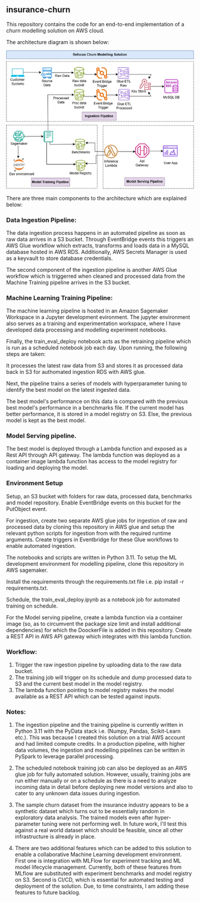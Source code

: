 ## insurance-churn

This repository contains the code for an end-to-end implementation of a churn modelling solution on AWS cloud. 

The architecture diagram is shown below:

![Refocus-Architecture-Diagram](Refocus-Architecture-Diagram.jpg)

There are three main components to the architecture which are explained below:

### Data Ingestion Pipeline:
The data ingestion process happens in an automated pipeline as soon as raw data arrives in a S3 bucket. Through EventBridge events this triggers an AWS Glue workflow which extracts, transforms and loads data in a MySQL database hosted in AWS RDS. Additionally, AWS Secrets Manager is used as a keyvault to store database credentials.

The second component of the ingestion pipeline is another AWS Glue workflow which is triggerred when cleaned and processed data from the Machine Training pipeline arrives in the S3 bucket.

### Machine Learning Training Pipeline: 
The machine learning pipeline is hosted in an Amazon Sagemaker Workspace in a Jupyter development evironment. 
The jupyter environment also serves as a training and experimentation workspace, where I have developed data processing and modelling experiment notebooks.

Finally, the train_eval_deploy notebook acts as the retraining pipeline which is run as a scheduled notebook job each day. Upon running, the following steps are taken:

It processes the latest raw data from S3 and stores it as processed data back in S3 for authomated ingestion RDS with AWS glue.

Next, the pipeline trains a series of models with hyperparameter tuning to identify the best model on the latest ingested data.

The best model's performance on this data is compared with the previous best model's performance in a benchmarks file. If the current model has better performance, it is stored in a model registry on S3. Else, the previous model is kept as the best model.

### Model Serving pipeline.

The best model is deployed through a Lambda function and exposed as a Rest API through API gateway. The lambda function was deployed as a container image  lambda function has access to the model registry for loading and deploying the model. 


### Environment Setup

Setup, an S3 bucket with folders for raw data, processed data, benchmarks and model repository. Enable EventBridge events on this bucket for the PutObject event.

For ingestion, create two separate AWS glue jobs for ingestion of raw and processed data by cloning this  repository in AWS glue and setup the relevant python scripts for ingestion from with the required runtime arguments. Create triggers in Eventbridge for these Glue workflows to enable automated ingestion.

The notebooks and scripts are written in Python 3.11. 
To setup the ML development environment for modelling pipeline, clone this repository in AWS sagemaker.

Install the requirements through the requirements.txt file i.e. pip install -r requirements.txt.

Schedule, the train_eval_deploy.ipynb as a notebook job for automated training on schedule.

For the Model serving pipeline, create a lambda function via a container image (so, as to circumvent the package size limit and install additional dependencies) for which the DoockerFile is added in this repository. Create a REST API in AWS API gateway which integrates with this lambda function. 

### Workflow:

1. Trigger the raw ingestion pipeline by uploading data to the raw data bucket.
2. The training job will trigger on its schedule and dump processed data to S3 and the current best model in the model registry.
3. The lambda function pointing to model registry makes the model available as a REST API which can be tested against inputs.

### Notes:

1. The ingestion pipeline and the training pipeline is currently written in Python 3.11 with the PyData stack i.e. (Numpy, Pandas, Scikit-Learn etc.). This was because I created this solution on a trial AWS account and had limited compute credits. In a production pipeline, with higher data volumes, the ingestion and modelling pipelines can be written in PySpark to leverage parallel processing.

2. The scheduled notebook training job can also be deployed as an AWS glue job for fully automated solution. However, usually, training jobs are run either manually or on a schedule as there is a need to analyze incoming data in detail before deploying new model versions and also to cater to any unknown data issues during ingestion.

3. The sample churn dataset from the insurance industry appears to be a synthetic dataset which turns out to be essentially random in exploratory data analysis. The trained models even after hyper-parameter tuning were not performing well. In future work, I'll test this against a real world dataset which should be feasible, since all other infrastructure is already in place.

4. There are two additional features which can be added to this solution to enable a collaborative Machine Learning development environment. First one is integration with
MLFlow for experiment tracking and ML model lifecycle management. Currently, both of these
features from MLflow are substituted with experiment benchmarks and model registry on S3. Second is CI/CD, which is essential for automated testing and deployment of the solution. Due, to time constraints, I am adding these features to future backlog. 


   

 

 




